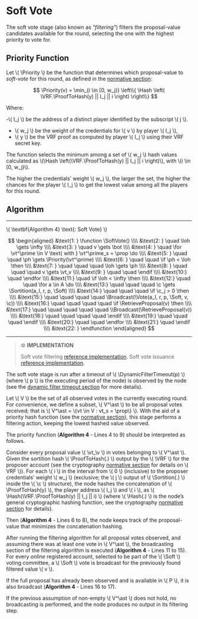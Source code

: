 $$
\newcommand \Priority {\mathrm{Priority}}
\newcommand \VRF {\mathrm{VRF}}
\newcommand \ProofToHash {\mathrm{ProofToHash}}
\newcommand \SoftVote {\mathrm{SoftVote}}
\newcommand \Hash {\mathrm{Hash}}
\newcommand \Sortition {\mathrm{Sortition}}
\newcommand \Broadcast {\mathrm{Broadcast}}
\newcommand \RetrieveProposal {\mathrm{RetrieveProposal}}
\newcommand \DynamicFilterTimeout {\mathrm{DynamicFilterTimeout}}
\newcommand \Soft {\mathit{soft}}
\newcommand \Vote {\mathrm{Vote}}
\newcommand \function {\textbf{function }}
\newcommand \endfunction {\textbf{end function}}
\newcommand \if {\textbf{if }}
\newcommand \then {\textbf{ then}}
\newcommand \endif {\textbf{end if}}
\newcommand \for {\textbf{for }}
\newcommand \do {\textbf{ do}}
\newcommand \endfor {\textbf{end for}}
\newcommand \loh {\mathit{lowestObservedHash}}
\newcommand \vt {\mathit{vote}}
\newcommand \ph {\mathit{priorityHash}}
\newcommand \c {\mathit{credentials}}
\newcommand \prop {\mathit{proposal}}
$$

# Soft Vote

The soft vote stage (also known as _"filtering"_) filters the proposal-value candidates 
available for the round, selecting the one with the highest priority to vote for.

## Priority Function

Let \\( \Priority \\) be the function that determines which proposal-value to
_soft-vote_ for this round, as defined in the [normative section](./abft-player-state.md#special-values):

<!-- TODO: Replace with anchored include once the normative section is merged -->
$$
\Priority(v) = \min_{i \in [0, w_j)} \left\\{ \Hash \left( \VRF.\ProofToHash(y) || I_j || i \right) \right\\}
$$

Where:

-\\( I_j \\) be the address of a distinct player identified by the subscript \\( j \\).
- \\( w_j \\) be the weight of the credentials for \\( v \\) by player \\( I_j \\),
- \\( y \\) be the VRF proof as computed by player \\( I_j \\) using their VRF secret key.

The function selects the minimum among a set of \\( w_j \\) hash values calculated
as \\(\Hash \left(\VRF.\ProofToHash(y) || I_j || i \right)\\), with \\(i \in [0, w_j)\\).

The higher the credentials’ weight \\( w_j \\), the larger the set, the higher the
chances for the player \\( I_j \\) to get the lowest value among all the players
for this round.

## Algorithm

---

\\( \textbf{Algorithm 4} \text{: Soft Vote} \\)

$$
\begin{aligned}
&\text{1: } \function \SoftVote() \\\\
&\text{2: } \quad \loh \gets \infty \\\\
&\text{3: } \quad v \gets \bot \\\\
&\text{4: } \quad \for \vt^\prime \in V \text{ with } \vt^\prime_s = \prop \do \\\\
&\text{5: } \quad \quad \ph \gets \Priority(\vt^\prime)  \\\\
&\text{6: } \quad \quad \if \ph < \loh \then \\\\
&\text{7: } \quad \quad \quad \loh \gets \ph \\\\
&\text{8: } \quad \quad \quad v \gets \vt_v \\\\
&\text{9: } \quad \quad \endif \\\\
&\text{10:} \quad \endfor \\\\
&\text{11:} \quad \if \loh < \infty \then \\\\
&\text{12:} \quad \quad \for a \in A \do \\\\
&\text{13:} \quad \quad \quad \c \gets \Sortition(a_I, r, p, \Soft) \\\\
&\text{14:} \quad \quad \quad \if \c_j > 0 \then \\\\
&\text{15:} \quad \quad \quad \quad \Broadcast(\Vote(a_I, r, p, \Soft, v, \c)) \\\\
&\text{16:} \quad \quad \quad \quad \if \RetrieveProposal(v) \then \\\\
&\text{17:} \quad \quad \quad \quad \quad \\Broadcast(\RetrieveProposal(v)) \\\\
&\text{18:} \quad \quad \quad \quad \endif \\\\
&\text{19:} \quad \quad \quad \endif \\\\
&\text{20:} \quad \quad \endfor \\\\
&\text{21:} \quad \endif \\\\
&\text{22: } \endfunction
\end{aligned}
$$

---

> ⚙️ **IMPLEMENTATION**
>
> Soft vote filtering [reference implementation](https://github.com/algoradam/go-algorand/blob/master/data/committee/credential.go#L160C1-L187C2).
> Soft vote issuance [reference implementation](https://github.com/algorand/go-algorand/blob/df0613a04432494d0f437433dd1efd02481db838/agreement/player.go#L170-L206).

The soft vote stage is run after a timeout of \\( \DynamicFilterTimeout(p) \\)
(where \\( p \\) is the executing period of the node) is observed by the node (see
the [dynamic filter timeout section](./abft-nn-dynamic-filter-timeout.md) for more
details).

Let \\( V \\) be the set of all observed votes in the currently executing round. For convenience, we define a subset, \\( V^\ast \\) to be all proposal votes received; that is \\( V^\ast = \\{vt \in V : vt_s = \prop\\} \\).
With the aid of a priority hash function (see the [normative section](./abft.md#special-values)),
this stage performs a filtering action, keeping the lowest hashed value observed.

The priority function (**Algorithm 4** - Lines 4 to 9) should be interpreted as
follows.

Consider every proposal value \\( \vt_\v \\) in votes belonging to \\( V^\ast \\). Given the sortition
hash \\( \ProofToHash(.) \\) output by the \\( \VRF \\) for the proposer account
(see the cryptography [normative section](./crypto.md#verifiable-random-function)
for details on \\( VRF \\)). For each \\( i \\) in the interval from \\( 0 \\) (inclusive)
to the proposer credentials’ weight \\( w_j \\) (exclusive; the \\( j \\) output of \\( \Sortition(.) \\)
inside the \\( \c \\) structure), the node hashes the concatenation of \\( \ProofToHash(y) \\), the player address \\( I_j \\) and \\( i \\), as \\( \Hash(\VRF.\ProofToHash(y) || I_j || i) \\) (where \\( \Hash(.) \\) is
the node’s general cryptographic hashing function, see the cryptography [normative section](crypto.md#hash-functions) for details).

Then (**Algorithm 4** - Lines 6 to 8), the node keeps track of the proposal-value
that minimizes the concatenation hashing.

After running the filtering algorithm for all proposal votes observed, and assuming
there was at least one vote in \\( V^\ast \\), the broadcasting section of the filtering
algorithm is executed (**Algorithm 4** - Lines 11 to 15). For every _online_ registered
account, selected to be part of the \\( \Soft \\) voting committee, a \\( \Soft \\)
vote is broadcast for the previously found filtered value \\( v \\).

If the full proposal has already been observed and is available in \\( P \\), it
is also broadcast (**Algorithm 4** - Lines 16 to 17).

If the previous assumption of non-empty \\( V^\ast \\) does not hold, no broadcasting
is performed, and the node produces no output in its filtering step.